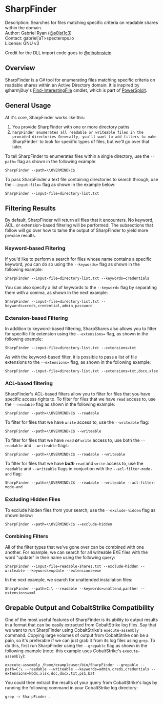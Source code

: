 # SharpFinder

Description: Searches for files matching specific criteria on readable shares within the domain.\
Author: Gabriel Ryan ([@s0lst1c3](https://twitter.com/s0lst1c3/))\
Contact: gabriel[aT>specterops.io\
License: GNU v3

Credit for the DLL import code goes to [@djhohnstein](https://twitter.com/djhohnstein/).

## Overview

SharpFinder is a C# tool for enumerating files matching specific criteria on readable shares within an Active Directory domain. It is inspired by @harmj0uy's [Find-InterestingFile](https://powersploit.readthedocs.io/en/latest/Recon/Find-InterestingFile/) cmdlet, which is part of [PowerSploit](https://github.com/PowerShellMafia/PowerSploit). 

## General Usage

At it's core, SharpFinder works like this:
1. You provide SharpFinder with one or more directory paths
2. `harpFinder enumerates all readable or writeable files in the provided directories
Generally, you'll want to add filters to make `SharpFinder` to look for specific types of files, but we'll go over that later.

To tell SharpFinder to enumerates files within a single directory, use the `--path=` flag as shown in the following example:

```
SharpFinder --path=\\OVERMIND\C$
```

To pass SharpFinder a text file containing directories to search through, use the `--input-file=` flag as shown in the example below:

```
SharpFinder --input-file=directory-list.txt
```

## Filtering Results

By default, SharpFinder will return all files that it encounters. No keyword, ACL, or extension-based filtering will be performed. The subsections that follow will go over how to tame the output of SharpFinder to yield more precise results.

### Keyword-based Filtering

If you'd like to perform a search for files whose name contains a specific keyword, you can do so using the `--keywords=` flag as shown in the following example:

```
SharpFinder --input-file=directory-list.txt --keywords=credentials
```

You can also specify a list of keywords to the `--keyword=` flag by separating them with a comma, as shown in the next example:

```
SharpFinder --input-file=directory-list.txt --keywords=creds,credential,admin,password
```

### Extension-based Filtering

In addition to keyword-based filtering, SharpShares also allows you to filter for specific file extension using the `--extensions=` flag, as shown in the following example:

```
SharpFinder --input-file=directory-list.txt --extensions=txt
```

As with the keyword-based filter, it is possible to pass a list of file extensions to the `--extensions=` flag, as shown in the following example:

```
SharpFinder --input-file=directory-list.txt --extensions=txt,docx,xlsx
```

### ACL-based filtering

SharpFinder's ACL-based filters allow you to filter for files that you have specific access rights to. To filter for files that we have `read` access to, use the `--readable` flag as shown in the following example:

```
SharpFinder --path=\\OVERMIND\C$ --readable
```

To filter for files that we have `write` access to, use the `--writeable` flag:

```
SharpFinder --path=\\OVERMIND\C$ --writeable
```

To filter for files that we have `read` ___or___ `write` access to, use both the `--readable` and `--writeable` flags:

```
SharpFinder --path=\\OVERMIND\C$ --readable --writeable
```

To filter for files that we have ___both___ `read` and `write` access to, use the `--readable` and `--writeable` flags in conjuction with the `--acl-filter-mode-and` flag:

```
SharpFinder --path=\\OVERMIND\C$ --readable --writeable --acl-filter-mode-and
```

### Excluding Hidden Files

To exclude hidden files from your search, use the `--exclude-hidden` flag as shown below:

```
SharpFinder --path=\\OVERMIND\C$ --exclude-hidden
```

### Combining Filters

All of the filter types that we've gone over can be combined with one another. For example, we can search for all writeable EXE files with the word "update" in their name using the following query:

```
SharpFinder --input-file=readable-shares.txt --exclude-hidden --writeable --keywords=update --extensions=exe
```

In the next example, we search for unattended installation files:

```
SharpFinder --path=C:\ --readable --keywords=unattend,panther --extensions=xml
```

## Grepable Output and CobaltStrike Compatibility

One of the most useful features of SharpFinder is its ability to output results in a format that can be easily extracted from CobaltStrike log files. Say that we want to run SharpFinder using CobaltStrike's `execute-assembly` command. Copying large volumes of output from CobaltStrike can be a pain, so it's preferable if we can just grab it from its log files using `grep`. To do this, first run SharpFinder using the `--grepable` flag as shown in the following example (note: this example uses CobaltStrike's `execute-assembly`):

```
execute-assembly /home/exampleuser/bin/SharpFinder --grepable --path=C:\ --readable --writeable --keywords=admin,creds,credentials --extensions=kbdx,xlsx,doc,docx,txt,ps1,bat
```

You could then extract the results of your query from CobaltStrike's logs by running the following command in your CobaltStrike log directory:

```
grep -r SharpFinder .
```
